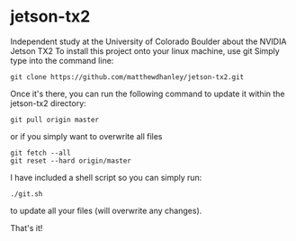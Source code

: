 # jetson-tx2
Independent study at the University of Colorado Boulder about the NVIDIA Jetson TX2
To install this project onto your linux machine, use git
Simply type into the command line:
```
git clone https://github.com/matthewdhanley/jetson-tx2.git
```

Once it's there, you can run the following command to update it within the jetson-tx2 directory:
```
git pull origin master
```

or if you simply want to overwrite all files
```
git fetch --all
git reset --hard origin/master
```

I have included a shell script so you can simply run:
```
./git.sh
```
to update all your files (will overwrite any changes).

That's it!
